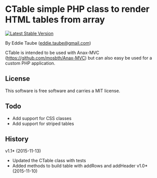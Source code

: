 CTable simple PHP class to render HTML tables from array
==================================

[![Latest Stable Version](https://poser.pugx.org/leaphly/cart-bundle/version.png)](https://packagist.org/packages/edtau/ctable)
 
By Eddie Taube (eddie.taube@gmail.com)

CTable is intended to be used with Anax-MVC (https://github.com/mosbth/Anax-MVC) but can also easy be used for a custom 
PHP application. 


License
----------------------------------

This software is free software and carries a MIT license.



Todo
----------------------------------

* Add support for CSS classes 
* Add support for striped tables
 


History
----------------------------------
v1.1* (2015-11-13)
* Updated the CTable class with tests
* Added methods to build table with addRows and addHeader 
v1.0* (2015-11-10)
